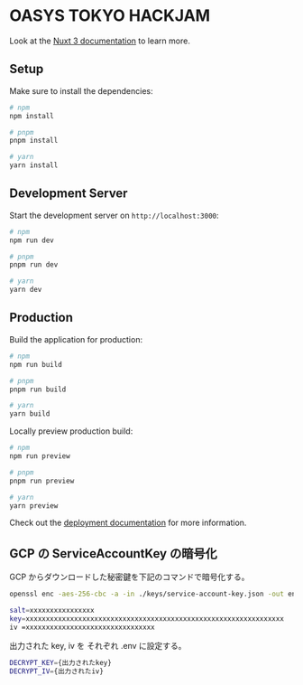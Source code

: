 # OASYS TOKYO HACKJAM

Look at the [Nuxt 3 documentation](https://nuxt.com/docs/getting-started/introduction) to learn more.

## Setup

Make sure to install the dependencies:

```bash
# npm
npm install

# pnpm
pnpm install

# yarn
yarn install
```

## Development Server

Start the development server on `http://localhost:3000`:

```bash
# npm
npm run dev

# pnpm
pnpm run dev

# yarn
yarn dev
```

## Production

Build the application for production:

```bash
# npm
npm run build

# pnpm
pnpm run build

# yarn
yarn build
```

Locally preview production build:

```bash
# npm
npm run preview

# pnpm
pnpm run preview

# yarn
yarn preview
```

Check out the [deployment documentation](https://nuxt.com/docs/getting-started/deployment) for more information.

## GCP の ServiceAccountKey の暗号化

GCP からダウンロードした秘密鍵を下記のコマンドで暗号化する。

```bash
openssl enc -aes-256-cbc -a -in ./keys/service-account-key.json -out encrypted.txt -k passphrase -p

salt=xxxxxxxxxxxxxxxx
key=xxxxxxxxxxxxxxxxxxxxxxxxxxxxxxxxxxxxxxxxxxxxxxxxxxxxxxxxxxxxxxxx
iv =xxxxxxxxxxxxxxxxxxxxxxxxxxxxxxxx
```

出力された key, iv を それぞれ .env に設定する。

```bash
DECRYPT_KEY={出力されたkey}
DECRYPT_IV={出力されたiv}
```
